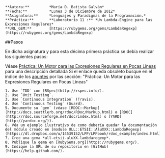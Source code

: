 	**Autora:**			*María D. Batista Galván*
	**Fecha:**			*Lunes 3 de Diciembre de 2012*
	**Asignatura:**		*Lenguajes y Paradigmas de la Programación.*
	**Práctica:**		**Laboratorio 11 :** *Un Lambda-Engine para las Expresiones Regulares*
	**URL_GEM:**		[https://rubygems.org/gems/LambdaRegexp](https://rubygems.org/gems/LambdaRegexp)

##Pasos

En dicha asignatura y para esta décima primera práctica se debía realizar los siguientes pasos:

Véase [Práctica: Un Motor para las Expresiones Regulares en Pocas Líneas](https://dl.dropbox.com/u/14539152/LPP/LPPbook/node44.html) para una descripción detallada
Si el enlace queda obsoleto busque en el índice de los [apuntes](http://http//nereida.deioc.ull.es/~lpp/perlexamples/) por las sección: "Práctica: Un Motor para las Expresiones Regulares en Pocas Líneas"

	1. Use `TDD` con [RSpec](http://rspec.info/).
	2. Use `Unit Testing`.
	3. Use `Continuous Integration` (Travis).
	4. Use `Continuous Testing` (Guard).
	5. Documente su `gem` (véase [RDOC::Markup](http://docs.seattlerb.org/rdoc/RDoc/Markup.html) o [RDOC](http://rdoc.sourceforge.net/doc/index.html) o [YARD](http://yardoc.org/)).
	6. Véa un ejemplo ilustrativo de como debería quedar la documentación del módulo creado en [module ULL::ETSII::AluXXX::LambdaRegexp](https://dl.dropbox.com/u/14539152/LPP/LPPbook/rdoc_example/index.html).
	7. Cree una gema *ull-etsii-aluXX-lambdaregexp*.
	8. Publique la gema en [RubyGems.org](https://rubygems.org/).
	9. Indique la URL de su repositorio en [GitHub](https://help.github.com/).